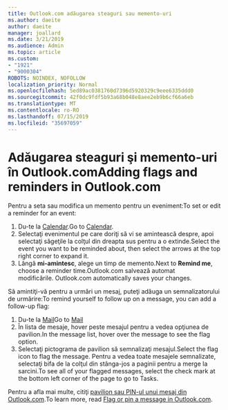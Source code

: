```yaml
---
title: Outlook.com adăugarea steaguri sau memento-uri
ms.author: daeite
author: daeite
manager: joallard
ms.date: 3/21/2019
ms.audience: Admin
ms.topic: article
ms.custom:
- "1921"
- "9000304"
ROBOTS: NOINDEX, NOFOLLOW
localization_priority: Normal
ms.openlocfilehash: 5ed89ac0381760d7396d5920329c9eee6335ddd0
ms.sourcegitcommit: 42f0dc9fdf5b93a68b048e8aee2eb9b6cf66a6eb
ms.translationtype: MT
ms.contentlocale: ro-RO
ms.lasthandoff: 07/15/2019
ms.locfileid: "35697059"
---
```

# <a name="adding-flags-and-reminders-in-outlookcom"></a><span data-ttu-id="0d03b-102">Adăugarea steaguri şi memento-uri în Outlook.com</span><span class="sxs-lookup"><span data-stu-id="0d03b-102">Adding flags and reminders in Outlook.com</span></span>

<span data-ttu-id="0d03b-103">Pentru a seta sau modifica un memento pentru un eveniment:</span><span class="sxs-lookup"><span data-stu-id="0d03b-103">To set or edit a reminder for an event:</span></span>

1. <span data-ttu-id="0d03b-104">Du-te la [Calendar](https://outlook.live.com/calendar/).</span><span class="sxs-lookup"><span data-stu-id="0d03b-104">Go to [Calendar](https://outlook.live.com/calendar/).</span></span>
1. <span data-ttu-id="0d03b-105">Selectaţi evenimentul pe care doriţi să vi se amintească despre, apoi selectaţi săgeţile la colţul din dreapta sus pentru a o extinde.</span><span class="sxs-lookup"><span data-stu-id="0d03b-105">Select the event you want to be reminded about, then select the arrows at the top right corner to expand it.</span></span>
1. <span data-ttu-id="0d03b-106">Lângă **mi-amintesc**, alege un timp de memento.</span><span class="sxs-lookup"><span data-stu-id="0d03b-106">Next to **Remind me**, choose a reminder time.</span></span><span data-ttu-id="0d03b-107">Outlook.com salvează automat modificările.</span><span class="sxs-lookup"><span data-stu-id="0d03b-107"> Outlook.com automatically saves your changes.</span></span>

<span data-ttu-id="0d03b-108">Să amintiţi-vă pentru a urmări un mesaj, puteţi adăuga un semnalizatorului de urmărire:</span><span class="sxs-lookup"><span data-stu-id="0d03b-108">To remind yourself to follow up on a message, you can add a follow-up flag:</span></span>

1. <span data-ttu-id="0d03b-109">Du-te la [Mail](https://outlook.live.com/mail/)</span><span class="sxs-lookup"><span data-stu-id="0d03b-109">Go to [Mail](https://outlook.live.com/mail/)</span></span>
1. <span data-ttu-id="0d03b-110">În lista de mesaje, hover peste mesajul pentru a vedea opţiunea de pavilion.</span><span class="sxs-lookup"><span data-stu-id="0d03b-110">In the message list, hover over the message to see the flag option.</span></span>
1. <span data-ttu-id="0d03b-111">Selectaţi pictograma de pavilion să semnalizaţi mesajul.</span><span class="sxs-lookup"><span data-stu-id="0d03b-111">Select the flag icon to flag the message.</span></span> <span data-ttu-id="0d03b-112">Pentru a vedea toate mesajele semnalizate, selectaţi bifa de la colţul din stânga-jos a paginii pentru a merge la sarcini.</span><span class="sxs-lookup"><span data-stu-id="0d03b-112">To see all of your flagged messages, select the check mark at the bottom left corner of the page to go to Tasks.</span></span>
 
<span data-ttu-id="0d03b-113">Pentru a afla mai multe, citiţi [pavilion sau PIN-ul unui mesaj din Outlook.com](https://support.office.com/article/8e911e69-30d6-4cc8-8c71-a1163560618a?wt.mc_id=Office_Outlook_com_Alchemy).</span><span class="sxs-lookup"><span data-stu-id="0d03b-113">To learn more, read [Flag or pin a message in Outlook.com](https://support.office.com/article/8e911e69-30d6-4cc8-8c71-a1163560618a?wt.mc_id=Office_Outlook_com_Alchemy).</span></span>
